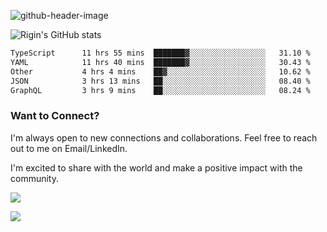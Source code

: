 
![github-header-image](https://github.com/riginoommen/riginoommen/assets/3840244/889cae65-df55-4cda-86cc-bf21bf1f2e96)

![Rigin's GitHub stats](https://github-readme-stats.vercel.app/api?username=riginoommen\&show_icons=true\&show=reviews,discussions_started,discussions_answered,prs_merged,prs_merged_percentage)


<!--START_SECTION:waka-->

```txt
TypeScript      11 hrs 55 mins  ███████▓░░░░░░░░░░░░░░░░░   31.10 %
YAML            11 hrs 40 mins  ███████▓░░░░░░░░░░░░░░░░░   30.43 %
Other           4 hrs 4 mins    ██▓░░░░░░░░░░░░░░░░░░░░░░   10.62 %
JSON            3 hrs 13 mins   ██░░░░░░░░░░░░░░░░░░░░░░░   08.40 %
GraphQL         3 hrs 9 mins    ██░░░░░░░░░░░░░░░░░░░░░░░   08.24 %
```

<!--END_SECTION:waka-->

### Want to Connect?

I'm always open to new connections and collaborations. Feel free to reach out to me on Email/LinkedIn.

I'm excited to share with the world and make a positive impact with the community.

![](https://komarev.com/ghpvc/?username=riginoommen)

![](https://hit.yhype.me/github/profile?user_id=3840244)

